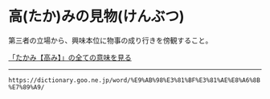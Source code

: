 # 高(たか)みの見物(けんぶつ)

第三者の立場から、興味本位に物事の成り行きを傍観すること。

[「たかみ【高み】」の全ての意味を見る](https://dictionary.goo.ne.jp/word/%E9%AB%98%E3%81%BF/#jn-135508)

---
`https://dictionary.goo.ne.jp/word/%E9%AB%98%E3%81%BF%E3%81%AE%E8%A6%8B%E7%89%A9/`